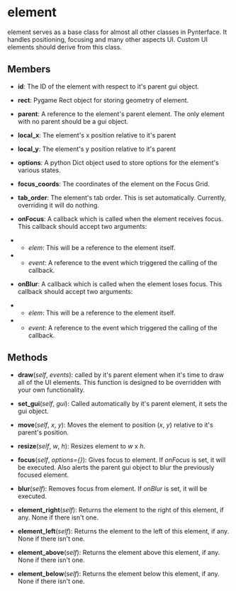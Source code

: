 element
=======

element serves as a base class for almost all other classes in Pynterface. It handles positioning, focusing and many other aspects UI. Custom UI elements should derive from this class.

Members
-------

 - **id**: The ID of the element with respect to it's parent gui object.

 - **rect**: Pygame Rect object for storing geometry of element.

 - **parent**: A reference to the element's parent element. The only element with no parent should be a gui object.

 - **local_x**: The element's x position relative to it's parent

 - **local_y**: The element's y position relative to it's parent

 - **options**: A python Dict object used to store options for the element's various states.

 - **focus_coords**: The coordinates of the element on the Focus Grid.

 - **tab_order**: The element's tab order. This is set automatically. Currently, overriding it will do nothing.

 - **onFocus**: A callback which is called when the element receives focus. This callback should accept two arguments:
 - - *elem*: This will be a reference to the element itself.
 - - *event*: A reference to the event which triggered the calling of the callback.

 - **onBlur**: A callback which is called when the element loses focus. This callback should accept two arguments:
 - - *elem*: This will be a reference to the element itself.
 - - *event*: A reference to the event which triggered the calling of the callback.

Methods
-------

 - **draw**(*self*, *events*): called by it's parent element when it's time to draw all of the UI elements. This function is designed to be overridden with your own functionality.

 - **set_gui**(*self*, *gui*): Called automatically by it's parent element, it sets the gui object.

 - **move**(*self*, *x*, *y*): Moves the element to position (*x*, *y*) relative to it's parent's position.

 - **resize**(*self*, *w*, *h*): Resizes element to *w* x *h*.

 - **focus**(*self*, *options={}*): Gives focus to element. If *onFocus* is set, it will be executed. Also alerts the parent gui object to blur the previously focused element.

 - **blur**(*self*): Removes focus from element. If *onBlur* is set, it will be executed.

 - **element_right**(*self*): Returns the element to the right of this element, if any. None if there isn't one.

 - **element_left**(*self*): Returns the element to the left of this element, if any. None if there isn't one.

 - **element_above**(*self*): Returns the element above this element, if any. None if there isn't one.

 - **element_below**(*self*): Returns the element below this element, if any. None if there isn't one.